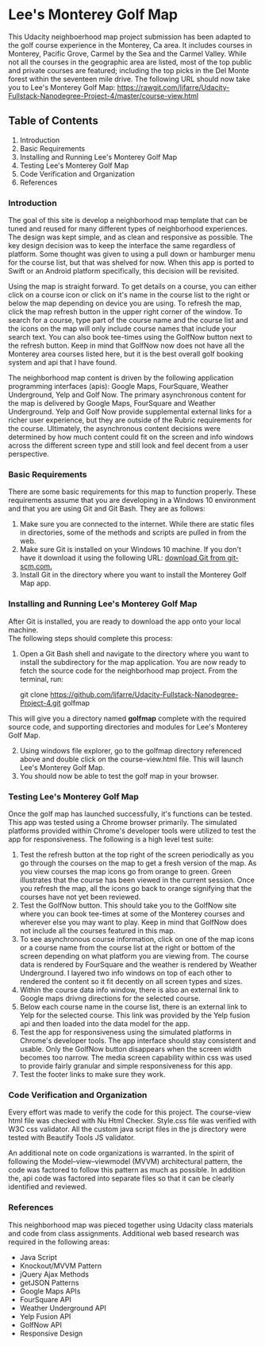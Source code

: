 # Lee's Monterey Golf Map
This Udacity neighboerhood map project submission has been adapted to the golf
course experience in the Monterey, Ca area.  It includes courses in Monterey,
Pacific Grove, Carmel by the Sea and the Carmel Valley.  While not all the
courses in the geographic area are listed, most of the top public and private
courses are featured; including the top picks in the Del Monte forest within
the seventeen mile drive. The following URL should now take you to Lee's Monterey
Golf Map: https://rawgit.com/ljfarre/Udacity-Fullstack-Nanodegree-Project-4/master/course-view.html

## Table of Contents
1. Introduction
2. Basic Requirements
3. Installing and Running Lee's Monterey Golf Map
4. Testing Lee's Monterey Golf Map
5. Code Verification and Organization
6. References

### Introduction
The goal of this site is develop a neighborhood map template that can be tuned
and reused for many different types of neighborhood experiences.  The design was
kept simple, and as clean and responsive as possible.  The key design decision
was to keep the interface the same regardless of platform. Some thought was given
to using a pull down or hamburger menu for the course list, but that was shelved
for now.  When this app is ported to Swift or an Android platform specifically,
this decision will be revisited.

Using the map is straight forward. To get details on a course, you can either
click on a course icon or click on it's name in the course list to the right
or below the map depending on device you are using. To refresh the map, click
the map refresh button in the upper right corner of the window. To search for a
course, type part of the course name and the course list and the icons on the map
will only include course names that include your search text. You can also book
tee-times using the GolfNow button next to the refresh button. Keep in mind that
GolfNow now does not have all the Monterey area courses listed here, but it is
the best overall golf booking system and api that I have found.

The neighborhood map content is driven by the following application programming
interfaces (apis): Google Maps, FourSquare, Weather Underground, Yelp and Golf
Now.  The primary asynchronous content for the map is delivered by Google Maps,
FourSquare and Weather Underground.  Yelp and Golf Now provide supplemental
external links for a richer user experience, but they are outside of the Rubric
requirements for the course. Ultimately, the asynchronous content decisions were
determined by how much content could fit on the screen and info windows across
the different screen type and still look and feel decent from a user perspective.

### Basic Requirements
There are some basic requirements for this map to function properly.  These
requirements assume that you are developing in a Windows 10 environment and
that you are using Git and Git Bash.  They are as follows:

1. Make sure you are connected to the internet.  While there are static
files in directories, some of the methods and scripts are pulled in from the
web.
2. Make sure Git is installed on your Windows 10 machine.  If you don't have
it download it using the following URL: [download Git from git-scm.com.](http://git-scm.com/downloads)
3. Install Git in the directory where you want to install the Monterey Golf Map app.

### Installing and Running Lee's Monterey Golf Map
After Git is installed, you are ready to download the app onto your local machine.  
The following steps should complete this process:

1. Open a Git Bash shell and navigate to the directory where you want to install
the subdirectory for the map application.  You are now ready to fetch
the source code for the neighborhood map project. From the
terminal, run:

    git clone https://github.com/ljfarre/Udacity-Fullstack-Nanodegree-Project-4.git golfmap

This will give you a directory named **golfmap** complete with the required source
code, and supporting directories and modules for Lee's Monterey Golf Map.  

2. Using windows file explorer, go to the golfmap directory referenced above and
double click on the course-view.html file.  This will launch Lee's Monterey Golf Map.
3. You should now be able to test the golf map in your browser.

### Testing Lee's Monterey Golf Map
Once the golf map has launched successfully, it's functions can be tested.
This app was tested using a Chrome browser primarily. The simulated platforms
provided within Chrome's developer tools were utilized to test the app for
responsiveness. The following is a high level test suite:

1. Test the refresh button at the top right of the screen periodically as you
go through the courses on the map to get a fresh version of the map.  As you view
courses the map icons go from orange to green.  Green illustrates that the course
has been viewed in the current session.  Once you refresh the map, all the icons
go back to orange signifying that the courses have not yet been reviewed.
2. Test the GolfNow button.  This should take you to the GolfNow site where you
can book tee-times at some of the Monterey courses and wherever else you may
want to play.  Keep in mind that GolfNow does not include all the courses featured
in this map.
3. To see asynchronous course information, click on one of the map icons or a
course name from the course list at the right or bottom of the screen depending on
what platform you are viewing from. The course data is rendered by FourSquare and the
weather is rendered by Weather Underground.  I layered two info windows on top of
each other to rendered the content so it fit decently on all screen types and sizes.
4. Within the course data info window, there is also an external link to Google
maps drivng directions for the selected course.
5. Below each course name in the course list, there is an external link to Yelp for
the selected course.  This link was provided by the Yelp fusion api and then loaded
into the data model for the app.
6. Test the app for responsiveness using the simulated platforms in Chrome's
developer tools. The app interface should stay consistent and usable.  Only the
GolfNow button disappears when the screen width becomes too narrow.  The media
screen capability within css was used to provide fairly granular and simple
responsiveness for this app.
7. Test the footer links to make sure they work.

### Code Verification and Organization
Every effort was made to verify the code for this project. The
course-view html file was checked with Nu Html Checker. Style.css file was
verified with W3C css validator. All the custom java script files in the js directory
were tested with Beautify Tools JS validator.

An additional note on code organizations is warranted.  In the spirit of following
the Model–view–viewmodel (MVVM) architectural pattern, the code was factored to
follow this pattern as much as possible.  In addition the, api code was factored
into separate files so that it can be clearly identified and reviewed.

### References
This neighborhood map was pieced together using Udacity class materials and code from
class assignments.  Additional web based research was required in the following areas:

* Java Script
* Knockout/MVVM Pattern
* jQuery Ajax Methods
* getJSON Patterns
* Google Maps APIs
* FourSquare API
* Weather Underground API
* Yelp Fusion API  
* GolfNow API
* Responsive Design
